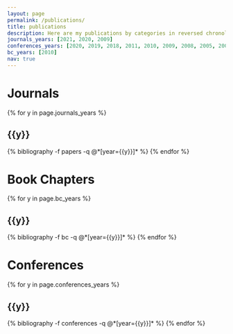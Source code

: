```yaml
---
layout: page
permalink: /publications/
title: publications
description: Here are my publications by categories in reversed chronological order.
journals_years: [2021, 2020, 2009]
conferences_years: [2020, 2019, 2018, 2011, 2010, 2009, 2008, 2005, 2004, 2002, 2000]
bc_years: [2010]
nav: true
---
```


<div class="publications">

<H1>Journals</H1>

{% for y in page.journals_years %}
  <h2 class="year">{{y}}</h2>
  {% bibliography -f papers -q @*[year={{y}}]* %}
{% endfor %}

<H1>Book Chapters</H1>

{% for y in page.bc_years %}
  <h2 class="year">{{y}}</h2>
  {% bibliography -f bc -q @*[year={{y}}]* %}
{% endfor %}

<H1>Conferences</H1>

{% for y in page.conferences_years %}
  <h2 class="year">{{y}}</h2>
  {% bibliography -f conferences -q @*[year={{y}}]* %}
{% endfor %}

</div>